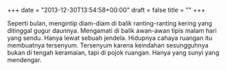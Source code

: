 +++
date = "2013-12-30T13:54:58+00:00"
draft = false
title = ""
+++
<p>Seperti bulan, mengintip diam-diam di balik ranting-ranting kering yang ditinggal gugur daunnya. Mengamati di balik awan-awan tipis malam hari yang sendu. Hanya lewat sebuah jendela. Hidupnya cahaya ruangan itu membuatnya tersenyum. Tersenyum karena keindahan sesungguhnya bukan di tengah keramaian, tapi di pojok ruangan. Hanya yang sunyi yang mendengar.</p>